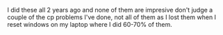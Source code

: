 I did these all 2 years ago and none of them are impresive don't judge
a couple of the cp problems I've done, not all of them as I lost them when I reset windows on my laptop where I did 60-70% of them.
